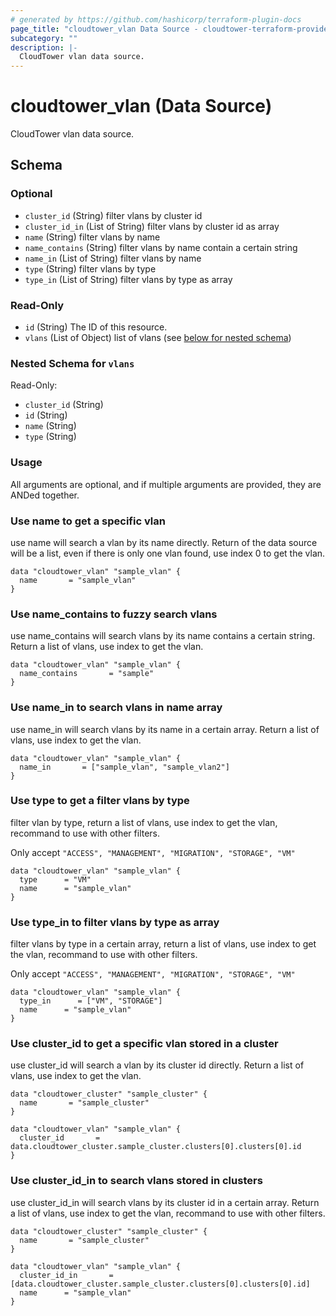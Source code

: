 ```yaml
---
# generated by https://github.com/hashicorp/terraform-plugin-docs
page_title: "cloudtower_vlan Data Source - cloudtower-terraform-provider"
subcategory: ""
description: |-
  CloudTower vlan data source.
---
```


# cloudtower_vlan (Data Source)

CloudTower vlan data source.



<!-- schema generated by tfplugindocs -->
## Schema

### Optional

- `cluster_id` (String) filter vlans by cluster id
- `cluster_id_in` (List of String) filter vlans by cluster id as array
- `name` (String) filter vlans by name
- `name_contains` (String) filter vlans by name contain a certain string
- `name_in` (List of String) filter vlans by name
- `type` (String) filter vlans by type
- `type_in` (List of String) filter vlans by type as array

### Read-Only

- `id` (String) The ID of this resource.
- `vlans` (List of Object) list of vlans (see [below for nested schema](#nestedatt--vlans))

<a id="nestedatt--vlans"></a>
### Nested Schema for `vlans`

Read-Only:

- `cluster_id` (String)
- `id` (String)
- `name` (String)
- `type` (String)

### Usage

All arguments are optional, and if multiple arguments are provided, they are ANDed together.

### Use name to get a specific vlan

use name will search a vlan by its name directly. Return of the data source will be a list, even if there is only one vlan found, use index 0 to get the vlan.

```hcl
data "cloudtower_vlan" "sample_vlan" {
  name       = "sample_vlan"
}
```

### Use name_contains to fuzzy search vlans

use name_contains will search vlans by its name contains a certain string. Return a list of vlans, use index to get the vlan.

```hcl
data "cloudtower_vlan" "sample_vlan" {
  name_contains       = "sample"
}
```

### Use name_in to search vlans in name array

use name_in will search vlans by its name in a certain array. Return a list of vlans, use index to get the vlan.

```hcl
data "cloudtower_vlan" "sample_vlan" {
  name_in       = ["sample_vlan", "sample_vlan2"]
}
```

### Use type to get a filter vlans by type

filter vlan by type, return a list of vlans, use index to get the vlan, recommand to use with other filters.

Only accept `"ACCESS", "MANAGEMENT", "MIGRATION", "STORAGE", "VM"`

```hcl
data "cloudtower_vlan" "sample_vlan" {
  type      = "VM"
  name      = "sample_vlan"
}
```

### Use type_in to filter vlans by type as array

filter vlans by type in a certain array, return a list of vlans, use index to get the vlan, recommand to use with other filters.

Only accept `"ACCESS", "MANAGEMENT", "MIGRATION", "STORAGE", "VM"`

```hcl
data "cloudtower_vlan" "sample_vlan" {
  type_in      = ["VM", "STORAGE"]
  name      = "sample_vlan"
}
```

### Use cluster_id to get a specific vlan stored in a cluster

use cluster_id will search a vlan by its cluster id directly. Return a list of vlans, use index to get the vlan.

```hcl
data "cloudtower_cluster" "sample_cluster" {
  name       = "sample_cluster"
}

data "cloudtower_vlan" "sample_vlan" {
  cluster_id       = data.cloudtower_cluster.sample_cluster.clusters[0].clusters[0].id
}
```

### Use cluster_id_in to search vlans stored in clusters

use cluster_id_in will search vlans by its cluster id in a certain array. Return a list of vlans, use index to get the vlan, recommand to use with other filters.

```hcl
data "cloudtower_cluster" "sample_cluster" {
  name       = "sample_cluster"
}

data "cloudtower_vlan" "sample_vlan" {
  cluster_id_in       = [data.cloudtower_cluster.sample_cluster.clusters[0].clusters[0].id]
  name      = "sample_vlan"
}
```